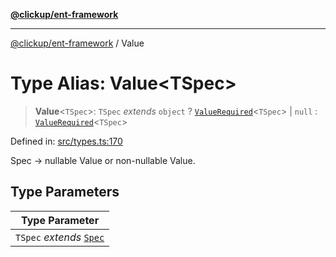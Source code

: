 [**@clickup/ent-framework**](../README.md)

***

[@clickup/ent-framework](../globals.md) / Value

# Type Alias: Value\<TSpec\>

> **Value**\<`TSpec`\>: `TSpec` *extends* `object` ? [`ValueRequired`](ValueRequired.md)\<`TSpec`\> \| `null` : [`ValueRequired`](ValueRequired.md)\<`TSpec`\>

Defined in: [src/types.ts:170](https://github.com/clickup/ent-framework/blob/master/src/types.ts#L170)

Spec -> nullable Value or non-nullable Value.

## Type Parameters

| Type Parameter |
| ------ |
| `TSpec` *extends* [`Spec`](Spec.md) |
